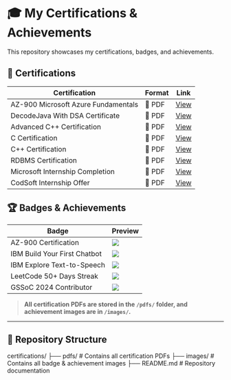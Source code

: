 # 🎓 My Certifications & Achievements  

This repository showcases my certifications, badges, and achievements.  

## 📜 Certifications  

| Certification | Format | Link |
|--------------|--------|------|
| AZ-900 Microsoft Azure Fundamentals | 📜 PDF | [View](pdfs/AZ-900_Certificate.pdf) |
| DecodeJava With DSA Certificate | 📜 PDF | [View](pdfs/DecodeJavaWithDSACertificate.pdf) |
| Advanced C++ Certification | 📜 PDF | [View](pdfs/NIKUNJ-MEHTA-Certificate-AdvCpp.pdf) |
| C Certification | 📜 PDF | [View](pdfs/NIKUNJ-MEHTA-Certificate-C.pdf) |
| C++ Certification | 📜 PDF | [View](pdfs/NIKUNJ-MEHTA-Certificate-Cpp.pdf) |
| RDBMS Certification | 📜 PDF | [View](pdfs/NIKUNJ-MEHTA-Certificate-RDBMS.pdf) |
| Microsoft Internship Completion | 📜 PDF | [View](pdfs/MicrosoftInternship.pdf) |
| CodSoft Internship Offer | 📜 PDF | [View](pdfs/NIKUNJ-MEHTA_Codsoft_internship_offer.pdf) |

## 🏆 Badges & Achievements  

| Badge | Preview |
|-------|---------|
| AZ-900 Certification | ![](images/AZ-900_certificate.png) |
| IBM Build Your First Chatbot | ![](images/IBM_Build_Chatbot.png) |
| IBM Explore Text-to-Speech | ![](images/IBM_Explore_Text-to-Speech.png) |
| LeetCode 50+ Days Streak | ![](images/Leetcode50_days.png) |
| GSSoC 2024 Contributor | ![](images/Nikunj_Mehta_Badge_GSSoC2024.png) |

> **All certification PDFs are stored in the `/pdfs/` folder, and achievement images are in `/images/`.**

---
## 📂 Repository Structure  

certifications/
 ├── pdfs/            # Contains all certification PDFs
 ├── images/          # Contains all badge & achievement images
 ├── README.md        # Repository documentation
